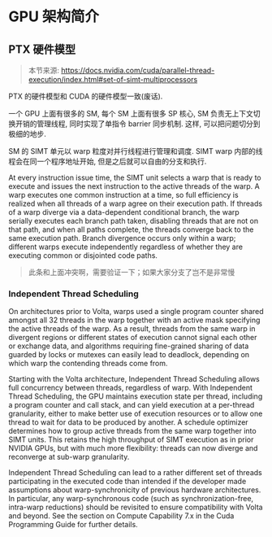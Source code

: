 # GPU 架构简介

## PTX 硬件模型
> 本节来源: https://docs.nvidia.com/cuda/parallel-thread-execution/index.html#set-of-simt-multiprocessors

PTX 的硬件模型和 CUDA 的硬件模型一致(废话).

一个 GPU 上面有很多的 SM, 每个 SM 上面有很多 SP 核心, SM 负责无上下文切换开销的管理线程, 同时实现了单指令 barrier 同步机制. 这样, 可以把问题切分到极细的地步.

SM 的 SIMT 单元以 warp 粒度对并行线程进行管理和调度. SIMT warp 内部的线程会在同一个程序地址开始, 但是之后就可以自由的分支和执行.

At every instruction issue time, the SIMT unit selects a warp that is ready to execute and issues the next instruction to the active threads of the warp. A warp executes one common instruction at a time, so full efficiency is realized when all threads of a warp agree on their execution path. If threads of a warp diverge via a data-dependent conditional branch, the warp serially executes each branch path taken, disabling threads that are not on that path, and when all paths complete, the threads converge back to the same execution path. Branch divergence occurs only within a warp; different warps execute independently regardless of whether they are executing common or disjointed code paths.

> 此条和上面冲突啊，需要验证一下；如果大家分支了岂不是非常慢

### Independent Thread Scheduling

On architectures prior to Volta, warps used a single program counter shared amongst all 32 threads in the warp together with an active mask specifying the active threads of the warp. As a result, threads from the same warp in divergent regions or different states of execution cannot signal each other or exchange data, and algorithms requiring fine-grained sharing of data guarded by locks or mutexes can easily lead to deadlock, depending on which warp the contending threads come from.

Starting with the Volta architecture, Independent Thread Scheduling allows full concurrency between threads, regardless of warp. With Independent Thread Scheduling, the GPU maintains execution state per thread, including a program counter and call stack, and can yield execution at a per-thread granularity, either to make better use of execution resources or to allow one thread to wait for data to be produced by another. A schedule optimizer determines how to group active threads from the same warp together into SIMT units. This retains the high throughput of SIMT execution as in prior NVIDIA GPUs, but with much more flexibility: threads can now diverge and reconverge at sub-warp granularity.

Independent Thread Scheduling can lead to a rather different set of threads participating in the executed code than intended if the developer made assumptions about warp-synchronicity of previous hardware architectures. In particular, any warp-synchronous code (such as synchronization-free, intra-warp reductions) should be revisited to ensure compatibility with Volta and beyond. See the section on Compute Capability 7.x in the Cuda Programming Guide for further details.

